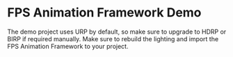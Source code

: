 # FPS Animation Framework Demo

The demo project uses URP by default, so make sure to upgrade to HDRP or BIRP if required manually.
Make sure to rebuild the lighting and import the FPS Animation Framework to your project.
